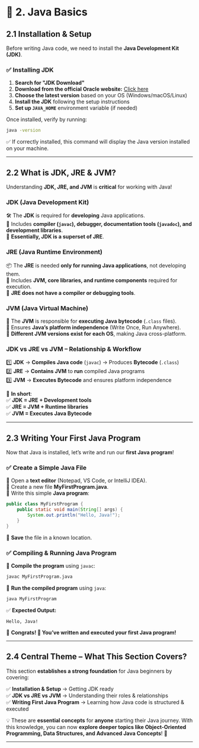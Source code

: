 
# 📌 2. Java Basics  

## **2.1 Installation & Setup**  
Before writing Java code, we need to install the **Java Development Kit (JDK)**.  

### ✅ **Installing JDK**  
1. **Search for "JDK Download"**  
2. **Download from the official Oracle website:** [Click here](https://www.oracle.com/java/technologies/javase-jdk-downloads.html)  
3. **Choose the latest version** based on your OS (Windows/macOS/Linux)  
4. **Install the JDK** following the setup instructions  
5. **Set up `JAVA_HOME`** environment variable (if needed)  

Once installed, verify by running:  
```bash
java -version
```
✅ If correctly installed, this command will display the Java version installed on your machine.  

---  

## **2.2 What is JDK, JRE & JVM?**  
Understanding **JDK, JRE, and JVM** is **critical** for working with Java!  

### **JDK (Java Development Kit)**  
🛠️ The **JDK** is required for **developing** Java applications.  
🔹 Includes **compiler (`javac`), debugger, documentation tools (`javadoc`), and development libraries**.  
🔹 **Essentially, JDK is a superset of JRE**.  

### **JRE (Java Runtime Environment)**  
📦 The **JRE** is needed **only for running Java applications**, not developing them.  
🔹 Includes **JVM, core libraries, and runtime components** required for execution.  
🔹 **JRE does not have a compiler or debugging tools**.  

### **JVM (Java Virtual Machine)**  
🚀 The **JVM** is responsible for **executing Java bytecode** (`.class` files).  
🔹 Ensures **Java’s platform independence** (Write Once, Run Anywhere).  
🔹 **Different JVM versions exist for each OS**, making Java cross-platform.  

### **JDK vs JRE vs JVM – Relationship & Workflow**  
1️⃣ **JDK** → **Compiles Java code** (`javac`) → Produces **Bytecode** (`.class`)  
2️⃣ **JRE** → **Contains JVM** to **run** compiled Java programs  
3️⃣ **JVM** → **Executes Bytecode** and ensures platform independence  

🚀 **In short**:  
✅ **JDK = JRE + Development tools**  
✅ **JRE = JVM + Runtime libraries**  
✅ **JVM = Executes Java Bytecode**  

---  

## **2.3 Writing Your First Java Program**  
Now that Java is installed, let’s write and run our **first Java program**!  

### ✅ **Create a Simple Java File**  
📌 Open a **text editor** (Notepad, VS Code, or IntelliJ IDEA).  
📌 Create a new file **MyFirstProgram.java**.  
📌 Write this simple **Java program**:  

```java
public class MyFirstProgram {
    public static void main(String[] args) {
        System.out.println("Hello, Java!");
    }
}
```

📌 **Save** the file in a known location.  

### ✅ **Compiling & Running Java Program**  
📌 **Compile the program** using `javac`:  
```bash
javac MyFirstProgram.java
```
📌 **Run the compiled program** using `java`:  
```bash
java MyFirstProgram
```
✅ **Expected Output:**  
```
Hello, Java!
```

🚀 **Congrats! 🎉 You’ve written and executed your first Java program!**  

---  

## **2.4 Central Theme – What This Section Covers?**  
This section **establishes a strong foundation** for Java beginners by covering:  

✅ **Installation & Setup** → Getting JDK ready  
✅ **JDK vs JRE vs JVM** → Understanding their roles & relationships  
✅ **Writing First Java Program** → Learning how Java code is structured & executed  

💡 These are **essential concepts** for **anyone** starting their Java journey. With this knowledge, you can now **explore deeper topics like Object-Oriented Programming, Data Structures, and Advanced Java Concepts**! 🚀  

---

